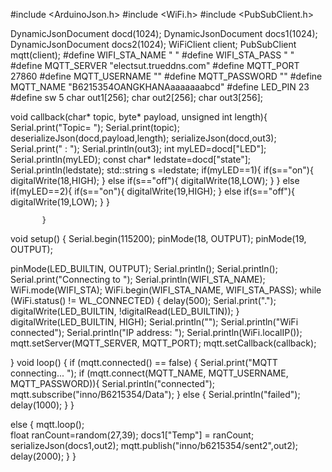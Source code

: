 #include <ArduinoJson.h>
#include <WiFi.h>
#include <PubSubClient.h>

DynamicJsonDocument docd(1024);
DynamicJsonDocument docs1(1024);
DynamicJsonDocument docs2(1024);
WiFiClient client;
PubSubClient mqtt(client);
#define WIFI_STA_NAME " "
#define WIFI_STA_PASS " "
#define MQTT_SERVER "electsut.trueddns.com"
#define MQTT_PORT 27860
#define MQTT_USERNAME ""
#define MQTT_PASSWORD ""
#define MQTT_NAME "B6215354OANGKHANAaaaaaaabcd"
#define LED_PIN 23
#define sw 5
char out1[256];
char out2[256];
char out3[256];

void callback(char* topic, byte* payload, unsigned int length){
  Serial.print("Topic= ");
  Serial.print(topic);
  deserializeJson(docd,payload,length);
  serializeJson(docd,out3);
  Serial.print(" : ");
  Serial.println(out3);
  int myLED=docd["LED"];
  Serial.println(myLED);
  const char* ledstate=docd["state"];
  Serial.println(ledstate);
  std::string s =ledstate;
  if(myLED==1){
    if(s=="on"){
      digitalWrite(18,HIGH);
               }
    else if(s=="off"){
      digitalWrite(18,LOW);
      }
      }
  else if(myLED==2){
    if(s=="on"){
      digitalWrite(19,HIGH);
               }
    else if(s=="off"){
      digitalWrite(19,LOW);
      }
      }  
               
           }
           
void setup() {
  Serial.begin(115200);
  pinMode(18, OUTPUT);
  pinMode(19, OUTPUT);

  pinMode(LED_BUILTIN, OUTPUT);
  Serial.println();
  Serial.println();
  Serial.print("Connecting to ");
  Serial.println(WIFI_STA_NAME);
  WiFi.mode(WIFI_STA);
  WiFi.begin(WIFI_STA_NAME, WIFI_STA_PASS);
  while (WiFi.status() != WL_CONNECTED) {
    delay(500);
    Serial.print(".");
    digitalWrite(LED_BUILTIN, !digitalRead(LED_BUILTIN));
  }
  digitalWrite(LED_BUILTIN, HIGH);
  Serial.println("");
  Serial.println("WiFi connected");
  Serial.println("IP address: ");
  Serial.println(WiFi.localIP());
  mqtt.setServer(MQTT_SERVER, MQTT_PORT);
  mqtt.setCallback(callback);

}
void loop() {
   if (mqtt.connected() == false) {
    Serial.print("MQTT connecting... ");
    if (mqtt.connect(MQTT_NAME, MQTT_USERNAME, MQTT_PASSWORD)){
      Serial.println("connected");
      mqtt.subscribe("inno/B6215354/Data");
    } 
    else {
      Serial.println("failed");
      delay(1000);
    }
  }

  else {
    mqtt.loop();   
    float ranCount=random(27,39);
    docs1["Temp"] = ranCount;
    serializeJson(docs1,out2);
    mqtt.publish("inno/b6215354/sent2",out2);
    delay(2000);
    }
}
